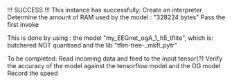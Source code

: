 !!! SUCCESS !!!
This instance has successfully:
        Create an interpreter
        Determine the amount of RAM used by the model : "328224 bytes"
        Pass the first invoke 

This is done by using :
     the model "my_EEGnet_ogA_1_h5_tflite", which is:
        butchered
        NOT quantised
    and 
    the lib "tflm-tree-_mkfl_pytr"

To be completed:
        Read incoming data and feed to the input tensor(?)
        Verify the accuracy of the model against the tensorflow model and the OG model
        Record the speed 
        